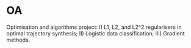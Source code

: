 # OA
Optimisation and algorithms project:
I) L1, L2, and L2^2 regularisers in optimal trajectory synthesis;
II) Logistic data classification; 
III) Gradient methods.

